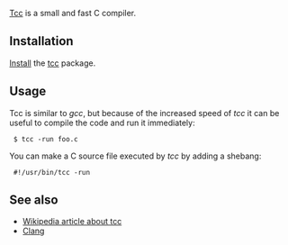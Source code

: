 [Tcc](http://bellard.org/tcc/) is a small and fast C compiler.

## Installation

[Install](/index.php/Install "Install") the [tcc](https://aur.archlinux.org/packages/tcc/) package.

## Usage

Tcc is similar to *gcc*, but because of the increased speed of *tcc* it can be useful to compile the code and run it immediately:

```
 $ tcc -run foo.c

```

You can make a C source file executed by *tcc* by adding a shebang:

```
 #!/usr/bin/tcc -run

```

## See also

*   [Wikipedia article about tcc](https://en.wikipedia.org/wiki/Tiny_C_Compiler "wikipedia:Tiny C Compiler")
*   [Clang](/index.php/Clang "Clang")